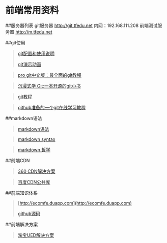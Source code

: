# 前端常用资料


##服务器列表
	git服务器 http://git.tfedu.net   内网：192.168.111.208
	前端测试服务器 http://m.tfedu.net


##git使用
> [git配置和使用说明](http://git.tfedu.net/lgzhang/git_start "git配置和使用说明")
> 
> [git演示动画](http://git.tfedu.net/lgzhang/git-quick-start)

> [pro git中文版：最全面的git教程](http://iissnan.com/progit/)

> [沉浸式学 Git:一本开源的git小书](http://igit.linuxtoy.org/)

> [git教程](http://www.liaoxuefeng.com/wiki/0013739516305929606dd18361248578c67b8067c8c017b000)

> [github准备的一个git在线学习教程](http://try.github.io/)


##markdown语法
> [markdown语法](https://www.zybuluo.com/mdeditor?url=https%3A%2F%2Fwww.zybuluo.com%2Fstatic%2Feditor%2Fmd-help.markdown)

> [markdown syntax](http://daringfireball.net/projects/markdown/syntax)

>[ markdown 哲学](https://github.com/othree/markdown-syntax-zhtw/blob/master/syntax.md)

##前端CDN
> [360 CDN解决方案](http://libs.useso.com/)

> [百度CDN公共库](http://developer.baidu.com/wiki/index.php?title=docs/cplat/libs&diff=10194&oldid=9050)

##前端知识体系
> [http://ecomfe.duapp.com](http://ecomfe.duapp.com)
> 
> [github源码](https://github.com/ecomfe/knowledge)

##前端解决方案
> [淘宝UED解决方案](http://sui.taobao.org/sui/docs/)
